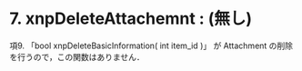 # 7. xnpDeleteAttachemnt : \(無し\)

項9. 「bool xnpDeleteBasicInformation\( int item\_id \)」 が Attachment の削除を行うので，この関数はありません．

